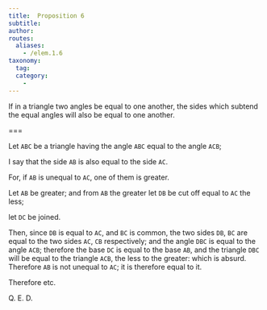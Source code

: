 ```yaml
---
title:  Proposition 6
subtitle:
author:
routes:
  aliases:
    - /elem.1.6
taxonomy:
  tag:
  category:
    -
---
```


If in a triangle two angles be equal to one another, the sides which subtend the equal angles will also be equal to one another.


===

Let `ABC` be a triangle having the angle `ABC` equal to the angle `ACB`; 

I say that the side `AB` is also equal to the side `AC`.

For, if `AB` is unequal to `AC`, one of them is greater.

Let `AB` be greater; and from `AB` the greater let `DB` be cut off equal to `AC` the less;

let `DC` be joined. 

Then, since `DB` is equal to `AC`, and `BC` is common, <span class="center">the two sides `DB`, `BC` are equal to the two sides `AC`, `CB` respectively;</span>
<pb n="256"/>and the angle `DBC` is equal to the angle `ACB`; <span class="center">therefore the base `DC` is equal to the base `AB`, and the triangle `DBC` will be equal to the triangle `ACB`, the less to the greater: which is absurd. Therefore `AB` is not unequal to `AC`; it is therefore equal to it.</span>

Therefore etc.

Q. E. D.


